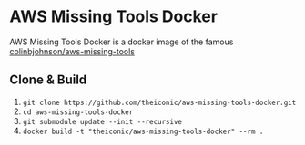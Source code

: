 # AWS Missing Tools Docker
AWS Missing Tools Docker is a docker image of the famous [colinbjohnson/aws-missing-tools](https://github.com/colinbjohnson/aws-missing-tools)

## Clone & Build
1. `git clone https://github.com/theiconic/aws-missing-tools-docker.git`
2. `cd aws-missing-tools-docker`
3. `git submodule update --init --recursive`
4. `docker build -t "theiconic/aws-missing-tools-docker" --rm .`
